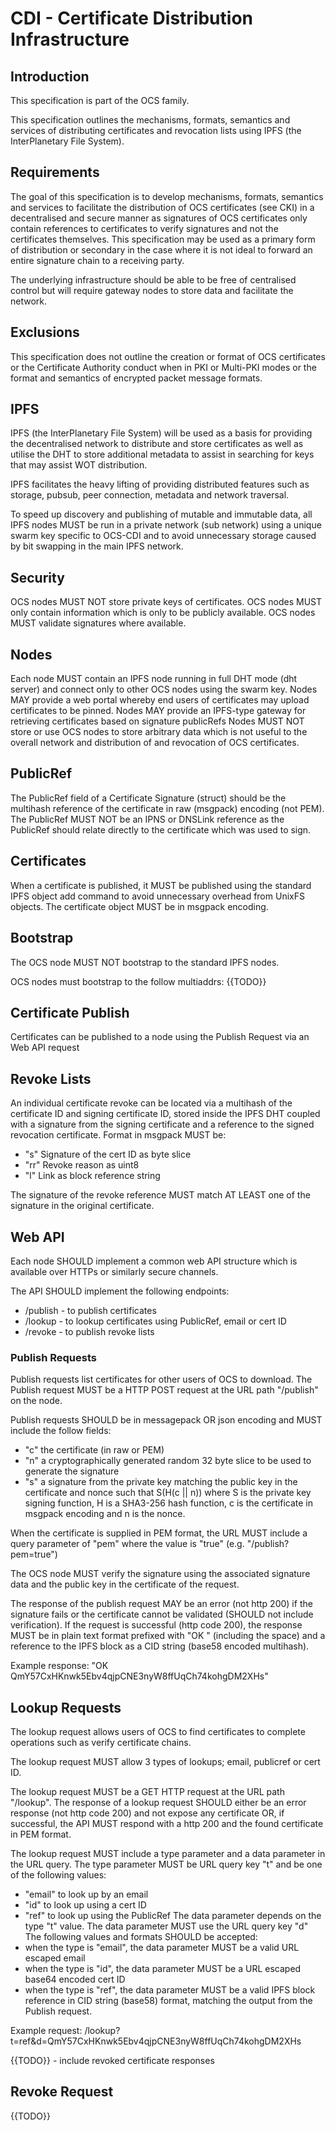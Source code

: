 # CDI - Certificate Distribution Infrastructure

## Introduction

This specification is part of the OCS family.

This specification outlines the mechanisms, formats, semantics and services of distributing certificates and revocation lists using IPFS (the InterPlanetary File System).

## Requirements

The goal of this specification is to develop mechanisms, formats, semantics and services to facilitate the distribution of OCS certificates (see CKI)
in a decentralised and secure manner as signatures of OCS certificates only contain references to certificates to verify signatures and not the certificates themselves. This specification may be used as a primary form of distribution or secondary in the case where it is not ideal to forward an entire signature chain to a receiving party.

The underlying infrastructure should be able to be free of centralised control but will require gateway nodes to store data and facilitate the network.

## Exclusions

This specification does not outline the creation or format of OCS certificates or the Certificate Authority conduct when in PKI or Multi-PKI modes or the format and semantics of encrypted packet message formats.

## IPFS

IPFS (the InterPlanetary File System) will be used as a basis for providing the decentralised network to distribute and store certificates as well as utilise the DHT to store additional metadata to assist in searching for keys that may assist WOT distribution.

IPFS facilitates the heavy lifting of providing distributed features such as storage, pubsub, peer connection, metadata and network traversal.

To speed up discovery and publishing of mutable and immutable data, all IPFS nodes MUST be run in a private network (sub network) using a unique swarm key specific to OCS-CDI and to avoid unnecessary storage caused by bit swapping in the main IPFS network.

## Security

OCS nodes MUST NOT store private keys of certificates. OCS nodes MUST only contain information which is only to be publicly available. OCS nodes MUST validate signatures where available.

## Nodes

Each node MUST contain an IPFS node running in full DHT mode (dht server) and connect only to other OCS nodes using the swarm key.
Nodes MAY provide a web portal whereby end users of certificates may upload certificates to be pinned.
Nodes MAY provide an IPFS-type gateway for retrieving certificates based on signature publicRefs
Nodes MUST NOT store or use OCS nodes to store arbitrary data which is not useful to the overall network and distribution of and revocation of OCS certificates.

## PublicRef

The PublicRef field of a Certificate Signature (struct) should be the multihash reference of the certificate in raw (msgpack) encoding (not PEM). The PublicRef MUST NOT be an IPNS or DNSLink reference as the PublicRef should relate directly to the certificate which was used to sign.

## Certificates

When a certificate is published, it MUST be published using the standard IPFS object add command to avoid unnecessary overhead from UnixFS objects. The certificate object MUST be in msgpack encoding.

## Bootstrap

The OCS node MUST NOT bootstrap to the standard IPFS nodes.

OCS nodes must bootstrap to the follow multiaddrs:
{{TODO}}

## Certificate Publish

Certificates can be published to a node using the Publish Request via an Web API request

## Revoke Lists

An individual certificate revoke can be located via a multihash of the certificate ID and signing certificate ID, stored inside the IPFS DHT coupled with a signature from the signing certificate and a reference to the signed revocation certificate. Format in msgpack MUST be:

- "s" Signature of the cert ID as byte slice
- "rr" Revoke reason as uint8
- "l" Link as block reference string

The signature of the revoke reference MUST match AT LEAST one of the signature in the original certificate.

## Web API

Each node SHOULD implement a common web API structure which is available over HTTPs or similarly secure channels.

The API SHOULD implement the following endpoints:

- /publish - to publish certificates
- /lookup - to lookup certificates using PublicRef, email or cert ID
- /revoke - to publish revoke lists

### Publish Requests

Publish requests list certificates for other users of OCS to download. The Publish request MUST be a HTTP POST request at the URL path "/publish" on the node.

Publish requests SHOULD be in messagepack OR json encoding and MUST include the follow fields:

- "c" the certificate (in raw or PEM)
- "n" a cryptographically generated random 32 byte slice to be used to generate the signature
- "s" a signature from the private key matching the public key in the certificate and nonce such that S(H(c || n))
  where S is the private key signing function, H is a SHA3-256 hash function, c is the certificate in msgpack encoding and n is the nonce.

When the certificate is supplied in PEM format, the URL MUST include a query parameter of "pem" where the value is "true" (e.g. "/publish?pem=true")

The OCS node MUST verify the signature using the associated signature data and the public key in the certificate of the request.

The response of the publish request MAY be an error (not http 200) if the signature fails or the certificate cannot be validated (SHOULD not include verification). If the request is successful (http code 200), the response MUST be in plain text format prefixed with "OK " (including the space) and a reference to the IPFS block as a CID string (base58 encoded multihash).

Example response: "OK QmY57CxHKnwk5Ebv4qjpCNE3nyW8ffUqCh74kohgDM2XHs"

## Lookup Requests

The lookup request allows users of OCS to find certificates to complete operations such as verify certificate chains.

The lookup request MUST allow 3 types of lookups; email, publicref or cert ID.

The lookup request MUST be a GET HTTP request at the URL path "/lookup". The response of a lookup request SHOULD either be an error response (not http code 200) and not expose any certificate OR, if successful, the API MUST respond with a http 200 and the found certificate in PEM format.

The lookup request MUST include a type parameter and a data parameter in the URL query. The type parameter MUST be URL query key "t" and be one of the following values:

- "email" to look up by an email
- "id" to look up using a cert ID
- "ref" to look up using the PublicRef
  The data parameter depends on the type "t" value. The data parameter MUST use the URL query key "d" The following values and formats SHOULD be accepted:
- when the type is "email", the data parameter MUST be a valid URL escaped email
- when the type is "id", the data parameter MUST be a URL escaped base64 encoded cert ID
- when the type is "ref", the data parameter MUST be a valid IPFS block reference in CID string (base58) format, matching the output from the Publish request.

Example request: /lookup?t=ref&d=QmY57CxHKnwk5Ebv4qjpCNE3nyW8ffUqCh74kohgDM2XHs

{{TODO}} - include revoked certificate responses

## Revoke Request

{{TODO}}

